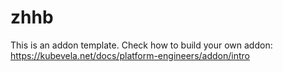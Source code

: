 # zhhb

This is an addon template. Check how to build your own addon: https://kubevela.net/docs/platform-engineers/addon/intro
